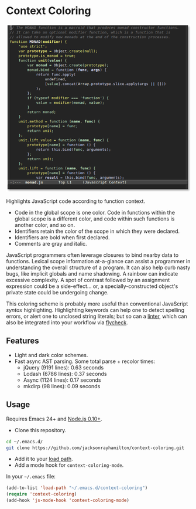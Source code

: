 # Context Coloring

<p align="center">
  <img alt="Screenshot of JavaScript code highlighted by context." src="screenshot.png" title="Screenshot">
</p>

Highlights JavaScript code according to function context.

- Code in the global scope is one color. Code in functions within the global
  scope is a different color, and code within such functions is another color,
  and so on.
- Identifiers retain the color of the scope in which they were declared.
- Identifiers are bold when first declared.
- Comments are gray and italic.

JavaScript programmers often leverage closures to bind nearby data to
functions. Lexical scope information at-a-glance can assist a programmer in
understanding the overall structure of a program. It can also help curb nasty
bugs, like implicit globals and name shadowing. A rainbow can indicate excessive
complexity. A spot of contrast followed by an assignment expression could be a
side-effect... or, a specially-constructed object's private state could be
undergoing change.

This coloring scheme is probably more useful than conventional JavaScript
*syntax* highlighting. Highlighting keywords can help one to detect spelling
errors, or alert one to unclosed string literals; but so can a [linter][], which
can also be integrated into your workflow via [flycheck][].

## Features

- Light and dark color schemes.
- Fast async AST parsing. Some total parse + recolor times:
  - jQuery (9191 lines): 0.63 seconds
  - Lodash (6786 lines): 0.37 seconds
  - Async (1124 lines): 0.17 seconds
  - mkdirp (98 lines): 0.09 seconds

## Usage

Requires Emacs 24+ and [Node.js 0.10+][node].

- Clone this repository.

```bash
cd ~/.emacs.d/
git clone https://github.com/jacksonrayhamilton/context-coloring.git
```

- Add it to your [load path][].
- Add a mode hook for `context-coloring-mode`.

In your `~/.emacs` file:

```lisp
(add-to-list 'load-path "~/.emacs.d/context-coloring")
(require 'context-coloring)
(add-hook 'js-mode-hook 'context-coloring-mode)
```

[linter]: https://github.com/jacksonrayhamilton/jslinted
[flycheck]: https://github.com/flycheck/flycheck
[node]: http://nodejs.org/download/
[load path]: https://www.gnu.org/software/emacs/manual/html_node/emacs/Lisp-Libraries.html
